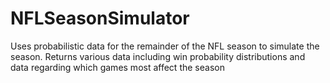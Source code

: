 NFLSeasonSimulator
==================

Uses probabilistic data for the remainder of the NFL season to simulate the season. Returns various data including win probability distributions and data regarding which games most affect the season
